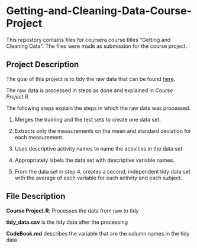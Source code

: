 # Getting-and-Cleaning-Data-Course-Project
This repostory contains files for coursera course titles "Getting and Cleaning Data". The files were made as submission for the course project.

## Project Description
The goal of this project is to tidy the raw data that can be found [here](https://d396qusza40orc.cloudfront.net/getdata%2Fprojectfiles%2FUCI%20HAR%20Dataset.zip).

The raw data is processed in steps as done and explained in *Course Project.R*

The following steps explain the steps in which the raw data was processed.

1. Merges the training and the test sets to create one data set.

2. Extracts only the measurements on the mean and standard deviation for each measurement. 

3. Uses descriptive activity names to name the activities in the data set

4. Appropriately labels the data set with descriptive variable names. 

5. From the data set in step 4, creates a second, independent tidy data set with the average of each variable for each activity and each subject.

## File Description
**Course Project.R**: Processes the data from raw to tidy

**tidy_data.csv** is the tidy data after the processing

**CodeBook.md** describes the variable that are the column names in the tidy data
